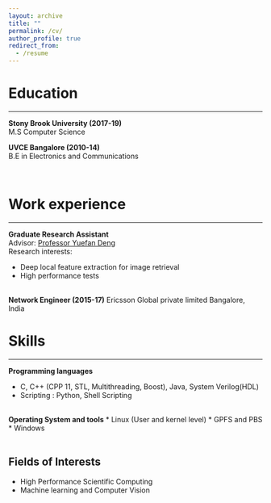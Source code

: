 ```yaml
---
layout: archive
title: ""
permalink: /cv/
author_profile: true
redirect_from:
  - /resume
---
```



Education
=====
------  
<b>Stony Brook University (2017-19)</b>  
M.S Computer Science  

<b>UVCE Bangalore (2010-14)</b>  
B.E in Electronics and Communications  


<br/>

Work experience
=====
-----
<b>Graduate Research Assistant</b>  
Advisor: <span style="color:blue"><a href='https://www.stonybrook.edu/commcms/ams/people/_faculty_profiles/deng'>Professor Yuefan Deng</a></span>  
Research interests:
* Deep local feature extraction for image retrieval
* High performance tests  
<br/>
<b>Network Engineer (2015-17)</b>  
Ericsson Global private limited  
Bangalore, India

<br/>

Skills
=====
-----
<b>Programming languages</b>  
  * C, C++ (CPP 11, STL, Multithreading, Boost), Java, System Verilog(HDL)
  * Scripting : Python, Shell Scripting
<br/>
<b>Operating System and tools</b>  
  * Linux (User and kernel level)
  * GPFS and PBS
  * Windows

<br/>
<br/>

Fields of Interests
-----
  * High Performance Scientific Computing
  * Machine learning and Computer Vision
